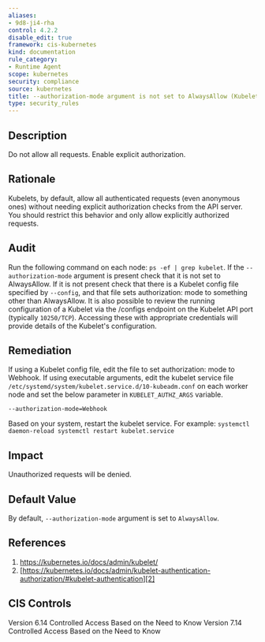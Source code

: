 ```yaml
---
aliases:
- 9d8-ji4-rha
control: 4.2.2
disable_edit: true
framework: cis-kubernetes
kind: documentation
rule_category:
- Runtime Agent
scope: kubernetes
security: compliance
source: kubernetes
title: --authorization-mode argument is not set to AlwaysAllow (Kubelet)
type: security_rules
---
```


## Description

Do not allow all requests. Enable explicit authorization.

## Rationale

Kubelets, by default, allow all authenticated requests (even anonymous ones) without needing explicit authorization checks from the API server. You should restrict this behavior and only allow explicitly authorized requests.

## Audit

Run the following command on each node: `ps -ef | grep kubelet`. If the `--authorization-mode` argument is present check that it is not set to AlwaysAllow. If it is not present check that there is a Kubelet config file specified by `--config`, and that file sets authorization: mode to something other than AlwaysAllow. It is also possible to review the running configuration of a Kubelet via the /configs endpoint on the Kubelet API port (typically `10250/TCP`). Accessing these with appropriate credentials will provide details of the Kubelet's configuration.

## Remediation

If using a Kubelet config file, edit the file to set authorization: mode to Webhook. If using executable arguments, edit the kubelet service file `/etc/systemd/system/kubelet.service.d/10-kubeadm.conf` on each worker node and set the below parameter in `KUBELET_AUTHZ_ARGS` variable.

`--authorization-mode=Webhook`

Based on your system, restart the kubelet service. For example: `systemctl daemon-reload systemctl restart kubelet.service`

## Impact

Unauthorized requests will be denied.

## Default Value

By default, `--authorization-mode` argument is set to `AlwaysAllow`.

## References

1. [https://kubernetes.io/docs/admin/kubelet/ ][1]
2. [https://kubernetes.io/docs/admin/kubelet-authentication-authorization/#kubelet-authentication][2]

## CIS Controls

Version 6.14 Controlled Access Based on the Need to Know
Version 7.14 Controlled Access Based on the Need to Know

[1]: https://kubernetes.io/docs/admin/kubelet/
[2]: https://kubernetes.io/docs/admin/kubelet-authentication-authorization/#kubelet-authentication
